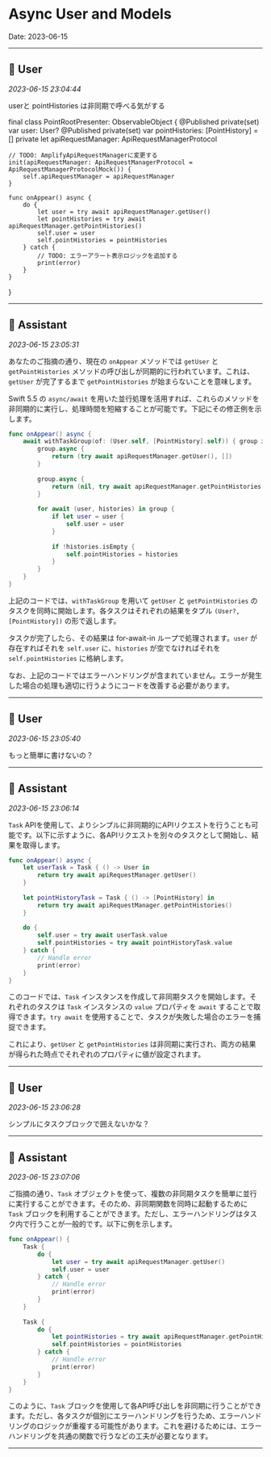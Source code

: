 # Async User and Models

Date: 2023-06-15

---

## 👤 User
*2023-06-15 23:04:44*

userと pointHistories は非同期で呼べる気がする

final class PointRootPresenter: ObservableObject {
    @Published private(set) var user: User?
    @Published private(set) var pointHistories: [PointHistory] = []
    private let apiRequestManager: ApiRequestManagerProtocol

    // TODO: AmplifyApiRequestManagerに変更する
    init(apiRequestManager: ApiRequestManagerProtocol = ApiRequestManagerProtocolMock()) {
        self.apiRequestManager = apiRequestManager
    }

    func onAppear() async {
        do {
            let user = try await apiRequestManager.getUser()
            let pointHistories = try await apiRequestManager.getPointHistories()
            self.user = user
            self.pointHistories = pointHistories
        } catch {
            // TODO: エラーアラート表示ロジックを追加する
            print(error)
        }
    }
}

---

## 🤖 Assistant
*2023-06-15 23:05:31*

あなたのご指摘の通り、現在の `onAppear` メソッドでは `getUser` と `getPointHistories` メソッドの呼び出しが同期的に行われています。これは、`getUser` が完了するまで `getPointHistories` が始まらないことを意味します。

Swift 5.5 の `async/await` を用いた並行処理を活用すれば、これらのメソッドを非同期的に実行し、処理時間を短縮することが可能です。下記にその修正例を示します。

```swift
func onAppear() async {
    await withTaskGroup(of: (User.self, [PointHistory].self)) { group in
        group.async {
            return (try await apiRequestManager.getUser(), [])
        }
        
        group.async {
            return (nil, try await apiRequestManager.getPointHistories())
        }
        
        for await (user, histories) in group {
            if let user = user {
                self.user = user
            }
            
            if !histories.isEmpty {
                self.pointHistories = histories
            }
        }
    }
}
```

上記のコードでは、`withTaskGroup` を用いて `getUser` と `getPointHistories` のタスクを同時に開始します。各タスクはそれぞれの結果をタプル `(User?, [PointHistory])` の形で返します。

タスクが完了したら、その結果は for-await-in ループで処理されます。`user` が存在すればそれを `self.user` に、`histories` が空でなければそれを `self.pointHistories` に格納します。

なお、上記のコードではエラーハンドリングが含まれていません。エラーが発生した場合の処理も適切に行うようにコードを改善する必要があります。

---

## 👤 User
*2023-06-15 23:05:40*

もっと簡単に書けないの？

---

## 🤖 Assistant
*2023-06-15 23:06:14*

`Task` APIを使用して、よりシンプルに非同期的にAPIリクエストを行うことも可能です。以下に示すように、各APIリクエストを別々のタスクとして開始し、結果を取得します。

```swift
func onAppear() async {
    let userTask = Task { () -> User in
        return try await apiRequestManager.getUser()
    }
    
    let pointHistoryTask = Task { () -> [PointHistory] in
        return try await apiRequestManager.getPointHistories()
    }
    
    do {
        self.user = try await userTask.value
        self.pointHistories = try await pointHistoryTask.value
    } catch {
        // Handle error
        print(error)
    }
}
```

このコードでは、`Task` インスタンスを作成して非同期タスクを開始します。それぞれのタスクは `Task` インスタンスの `value` プロパティを `await` することで取得できます。`try await` を使用することで、タスクが失敗した場合のエラーを捕捉できます。

これにより、`getUser` と `getPointHistories` は非同期に実行され、両方の結果が得られた時点でそれぞれのプロパティに値が設定されます。

---

## 👤 User
*2023-06-15 23:06:28*

シンプルにタスクブロックで囲えないかな？

---

## 🤖 Assistant
*2023-06-15 23:07:06*

ご指摘の通り、`Task` オブジェクトを使って、複数の非同期タスクを簡単に並行に実行することができます。そのため、非同期関数を同時に起動するために `Task` ブロックを利用することができます。ただし、エラーハンドリングはタスク内で行うことが一般的です。以下に例を示します。

```swift
func onAppear() {
    Task {
        do {
            let user = try await apiRequestManager.getUser()
            self.user = user
        } catch {
            // Handle error
            print(error)
        }
    }
    
    Task {
        do {
            let pointHistories = try await apiRequestManager.getPointHistories()
            self.pointHistories = pointHistories
        } catch {
            // Handle error
            print(error)
        }
    }
}
```

このように、`Task` ブロックを使用して各API呼び出しを非同期に行うことができます。ただし、各タスクが個別にエラーハンドリングを行うため、エラーハンドリングのロジックが重複する可能性があります。これを避けるためには、エラーハンドリングを共通の関数で行うなどの工夫が必要となります。

---
